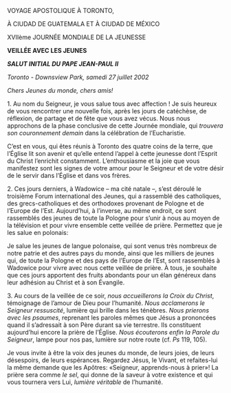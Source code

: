 VOYAGE APOSTOLIQUE À TORONTO,

À CIUDAD DE GUATEMALA ET À CIUDAD DE MÉXICO

XVIIème JOURNÉE MONDIALE DE LA JEUNESSE

**VEILLÉE AVEC LES JEUNES**

***SALUT INITIAL DU PAPE JEAN-PAUL II***

*Toronto - Downsview Park, samedi 27 juillet 2002*

*Chers Jeunes du monde, chers amis!*

1\. Au nom du Seigneur, je vous salue tous avec affection ! Je suis heureux de vous rencontrer une nouvelle fois, après les jours de catéchèse, de réflexion, de partage et de fête que vous avez vécus. Nous nous approchons de la phase conclusive de cette Journée mondiale, qui *trouvera son couronnement demain* dans la célébration de l’Eucharistie.

C’est en vous, qui êtes réunis à Toronto des quatre coins de la terre, que l’Église lit son avenir et qu’elle entend l’appel à cette jeunesse dont l’Esprit du Christ l’enrichit constamment. L’enthousiasme et la joie que vous manifestez sont les signes de votre amour pour le Seigneur et de votre désir de le servir dans l’Église et dans vos frères.

2\. Ces jours derniers, à Wadowice – ma cité natale –, s’est déroulé le troisième Forum international des Jeunes, qui a rassemblé des catholiques, des grecs-catholiques et des orthodoxes provenant de Pologne et de l’Europe de l’Est. Aujourd’hui, à l’inverse, au même endroit, ce sont rassemblés des jeunes de toute la Pologne pour s’unir à nous au moyen de la télévision et pour vivre ensemble cette veillée de prière. Permettez que je les salue en polonais:

Je salue les jeunes de langue polonaise, qui sont venus très nombreux de notre patrie et des autres pays du monde, ainsi que les milliers de jeunes qui, de toute la Pologne et des pays de l’Europe de l’Est, sont rassemblés à Wadowice pour vivre avec nous cette veillée de prière. À tous, je souhaite que ces jours apportent des fruits abondants pour un élan généreux dans leur adhésion au Christ et à son Évangile.

3\. Au cours de la veillée de ce soir, *nous accueillerons la Croix du Christ*, témoignage de l’amour de Dieu pour l’humanité. *Nous acclamerons le Seigneur ressuscité*, lumière qui brille dans les ténèbres. *Nous prierons avec les psaumes*, reprenant les paroles mêmes que Jésus a prononcées quand il s’adressait à son Père durant sa vie terrestre. Ils constituent aujourd’hui encore la prière de l’Église. *Nous écouterons enfin la Parole du Seigneur*, lampe pour nos pas, lumière sur notre route (cf. *Ps* 119, 105).

Je vous invite à être la voix des jeunes du monde, de leurs joies, de leurs désespoirs, de leurs espérances. Regardez Jésus, le Vivant, et refaites-lui la même demande que les Apôtres: «Seigneur, apprends-nous à prier»! La prière sera comme *le sel*, qui donne de la saveur à votre existence et qui vous tournera vers Lui, *lumière véritable* de l’humanité.
